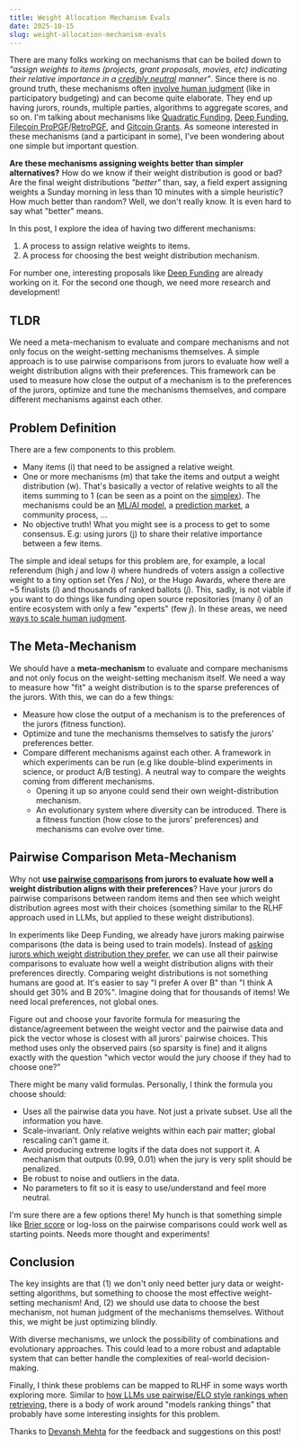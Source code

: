 ```yaml
---
title: Weight Allocation Mechanism Evals
date: 2025-10-15
slug: weight-allocation-mechanism-evals
---
```


There are many folks working on mechanisms that can be boiled down to _"assign weights to items (projects, grant proposals, movies, etc) indicating their relative importance in a [credibly neutral](https://balajis.com/p/credible-neutrality) manner"_. Since there is no ground truth, these mechanisms often [involve human judgment](https://en.wikipedia.org/wiki/Social_choice_theory) (like in participatory budgeting) and can become quite elaborate. They end up having jurors, rounds, multiple parties, algorithms to aggregate scores, and so on. I'm talking about mechanisms like [Quadratic Funding](https://www.wtfisqf.com/), [Deep Funding](https://deepfunding.org/), [Filecoin ProPGF](https://filecoin.io/blog/posts/introducing-fil-propgf-a-new-era-in-community-led-public-goods-funding-for-the-filecoin-ecosystem/)/[RetroPGF](https://retrogrants.io/), and [Gitcoin Grants](https://gitcoin.co). As someone interested in these mechanisms (and a participant in some), I've been wondering about one simple but important question.

**Are these mechanisms assigning weights better than simpler alternatives?** How do we know if their weight distribution is good or bad? Are the final weight distributions _"better"_ than, say, a field expert assigning weights a Sunday morning in less than 10 minutes with a simple heuristic? How much better than random? Well, we don't really know. It is even hard to say what "better" means.

In this post, I explore the idea of having two different mechanisms:

1. A process to assign relative weights to items.
2. A process for choosing the best weight distribution mechanism.

For number one, interesting proposals like [Deep Funding](https://deepfunding.org/) are already working on it. For the second one though, we need more research and development!

## TLDR

We need a meta-mechanism to evaluate and compare mechanisms and not only focus on the weight-setting mechanisms themselves. A simple approach is to use pairwise comparisons from jurors to evaluate how well a weight distribution aligns with their preferences. This framework can be used to measure how close the output of a mechanism is to the preferences of the jurors, optimize and tune the mechanisms themselves, and compare different mechanisms against each other.

## Problem Definition

There are a few components to this problem.

- Many items (i) that need to be assigned a relative weight.
- One or more mechanisms (m) that take the items and output a weight distribution (w). That's basically a vector of relative weights to all the items summing to 1 (can be seen as a point on the [simplex](https://en.wikipedia.org/wiki/Simplex)). The mechanisms could be an [ML/AI model](https://cryptopond.xyz/modelfactory/detail/2564617), a [prediction market](https://deep.seer.pm/), a community process, ...
- No objective truth! What you might see is a process to get to some consensus. E.g: using jurors (j) to share their relative importance between a few items.

The simple and ideal setups for this problem are, for example, a local referendum (high _j_ and low _i_) where hundreds of voters assign a collective weight to a tiny option set (Yes / No), or the Hugo Awards, where there are ~5 finalists (_i_) and thousands of ranked ballots (_j_). This, sadly, is not viable if you want to do things like funding open source repositories (many _i_) of an entire ecosystem with only a few "experts" (few _j_). In these areas, we need [ways to scale human judgment](https://vitalik.eth.limo/general/2025/02/28/aihumans.html).

## The Meta-Mechanism

We should have a **meta-mechanism** to evaluate and compare mechanisms and not only focus on the weight-setting mechanism itself. We need a way to measure how "fit" a weight distribution is to the sparse preferences of the jurors. With this, we can do a few things:

- Measure how close the output of a mechanism is to the preferences of the jurors (fitness function).
- Optimize and tune the mechanisms themselves to satisfy the jurors' preferences better.
- Compare different mechanisms against each other. A framework in which experiments can be run (e.g like double-blind experiments in science, or product A/B testing). A neutral way to compare the weights coming from different mechanisms.
  - Opening it up so anyone could send their own weight-distribution mechanism.
  - An evolutionary system where diversity can be introduced. There is a fitness function (how close to the jurors' preferences) and mechanisms can evolve over time.

## Pairwise Comparison Meta-Mechanism

Why not **use [pairwise comparisons](https://davidgasquez.com/ranking-with-agents/#simplify-decisions-with-pairwise-comparisons) from jurors to evaluate how well a weight distribution aligns with their preferences**? Have your jurors do pairwise comparisons between random items and then see which weight distribution agrees most with their choices (something similar to the RLHF approach used in LLMs, but applied to these weight distributions).

In experiments like Deep Funding, we already have jurors making pairwise comparisons (the data is being used to train models). Instead of [asking jurors which weight distribution they prefer](https://x.com/seer_pm/status/1977973181723099622), we can use all their pairwise comparisons to evaluate how well a weight distribution aligns with their preferences directly. Comparing weight distributions is not something humans are good at. It's easier to say "I prefer A over B" than "I think A should get 30% and B 20%". Imagine doing that for thousands of items! We need local preferences, not global ones.

Figure out and choose your favorite formula for measuring the distance/agreement between the weight vector and the pairwise data and pick the vector whose is closest with all jurors' pairwise choices. This method uses only the observed pairs (so sparsity is fine) and it aligns exactly with the question "which vector would the jury choose if they had to choose one?"

There might be many valid formulas. Personally, I think the formula you choose should:

- Uses all the pairwise data you have. Not just a private subset. Use all the information you have.
- Scale-invariant. Only relative weights within each pair matter; global rescaling can't game it.
- Avoid producing extreme logits if the data does not support it. A mechanism that outputs (0.99, 0.01) when the jury is very split should be penalized.
- Be robust to noise and outliers in the data.
- No parameters to fit so it is easy to use/understand and feel more neutral.

I'm sure there are a few options there! My hunch is that something simple like [Brier score](https://en.wikipedia.org/wiki/Brier_score) or log-loss on the pairwise comparisons could work well as starting points. Needs more thought and experiments!

## Conclusion

The key insights are that (1) we don't only need better jury data or weight-setting algorithms, but something to choose the most effective weight-setting mechanism! And, (2) we should use data to choose the best mechanism, not human judgment of the mechanisms themselves. Without this, we might be just optimizing blindly.

With diverse mechanisms, we unlock the possibility of combinations and evolutionary approaches. This could lead to a more robust and adaptable system that can better handle the complexities of real-world decision-making.

Finally, I think these problems can be mapped to RLHF in some ways worth exploring more. Similar to [how LLMs use pairwise/ELO style rankings when retrieving](https://www.zeroentropy.dev/articles/improving-retrieval-with-elo-scores), there is a body of work around "models ranking things" that probably have some interesting insights for this problem.

Thanks to [Devansh Mehta](https://x.com/TheDevanshMehta/) for the feedback and suggestions on this post!
